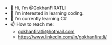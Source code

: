 - 👋 Hi, I’m @GokhanFIRATLI
- 👀 I’m interested in learning coding.
- 🌱 I’m currently learning C#
- 📫 How to reach me:
    - gokhanfiratli@hotmail.com
    - https://www.linkedin.com/in/gokhanfiratli/

<!---
GokhanFIRATLI/GokhanFIRATLI is a ✨ special ✨ repository because its `README.md` (this file) appears on your GitHub profile.
You can click the Preview link to take a look at your changes.
--->
